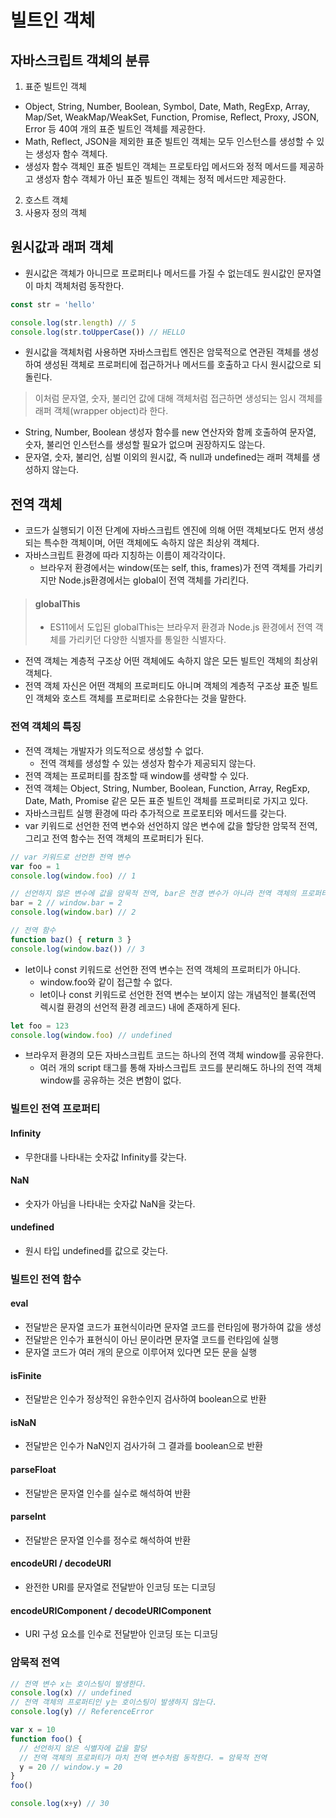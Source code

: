 # 빌트인 객체
## 자바스크립트 객체의 분류
1. 표준 빌트인 객체
- Object, String, Number, Boolean, Symbol, Date, Math, RegExp, Array, Map/Set, WeakMap/WeakSet, Function, Promise, Reflect, Proxy, JSON, Error 등 40여 개의 표준 빌트인 객체를 제공한다.
- Math, Reflect, JSON을 제외한 표준 빌트인 객체는 모두 인스턴스를 생성할 수 있는 생성자 함수 객체다.
- 생성자 함수 객체인 표준 빌트인 객체는 프로토타입 메서드와 정적 메서드를 제공하고 생성자 함수 객체가 아닌 표준 빌트인 객체는 정적 메서드만 제공한다.
2. 호스트 객체
3. 사용자 정의 객체

## 원시값과 래퍼 객체
- 원시값은 객체가 아니므로 프로퍼티나 메서드를 가질 수 없는데도 원시값인 문자열이 마치 객체처럼 동작한다.
```js
const str = 'hello'

console.log(str.length) // 5
console.log(str.toUpperCase()) // HELLO
```
- 원시값을 객체처럼 사용하면 자바스크립트 엔진은 암묵적으로 연관된 객체를 생성하여 생성된 객체로 프로퍼티에 접근하거나 메서드를 호출하고 다시 원시값으로 되돌린다.

> 이처럼 문자열, 숫자, 불리언 값에 대해 객체처럼 접근하면 생성되는 임시 객체를 래퍼 객체(wrapper object)라 한다.

- String, Number, Boolean 생성자 함수를 new 연산자와 함께 호출하여 문자열, 숫자, 불리언 인스턴스를 생성할 필요가 없으며 권장하지도 않는다.
- 문자열, 숫자, 불리언, 심벌 이외의 원시값, 즉 null과 undefined는 래퍼 객체를 생성하지 않는다.

## 전역 객체
- 코드가 실행되기 이전 단계에 자바스크립트 엔진에 의해 어떤 객체보다도 먼저 생성되는 특수한 객체이며, 어떤 객체에도 속하지 않은 최상위 객체다.
- 자바스크립트 환경에 따라 지칭하는 이름이 제각각이다.
  - 브라우저 환경에서는 window(또는 self, this, frames)가 전역 객체를 가리키지만 Node.js환경에서는 global이 전역 객체를 가리킨다.
> #### globalThis
> - ES11에서 도입된 globalThis는 브라우저 환경과 Node.js 환경에서 전역 객체를 가리키던 다양한 식별자를 통일한 식별자다.

- 전역 객체는 계층적 구조상 어떤 객체에도 속하지 않은 모든 빌트인 객체의 최상위 객체다.
- 전역 객체 자신은 어떤 객체의 프로퍼티도 아니며 객체의 계층적 구조상 표준 빌트인 객체와 호스트 객체를 프로퍼티로 소유한다는 것을 말한다.

### 전역 객체의 특징
- 전역 객체는 개발자가 의도적으로 생성할 수 없다.
  - 전역 객체를 생성할 수 있는 생성자 함수가 제공되지 않는다.
- 전역 객체는 프로퍼티를 참조할 때 window를 생략할 수 있다.
- 전역 객체는 Object, String, Number, Boolean, Function, Array, RegExp, Date, Math, Promise 같은 모든 표준 빌트인 객체를 프로퍼티로 가지고 있다.
- 자바스크립트 실행 환경에 따라 추가적으로 프로포티와 메서드를 갖는다.
- var 키워드로 선언한 전역 변수와 선언하지 않은 변수에 값을 할당한 암묵적 전역, 그리고 전역 함수는 전역 객체의 프로퍼티가 된다.
```js
// var 키워드로 선언한 전역 변수
var foo = 1
console.log(window.foo) // 1

// 선언하지 않은 변수에 값을 암묵적 전역, bar은 전경 변수가 아니라 전역 객체의 프로퍼티다.
bar = 2 // window.bar = 2
console.log(window.bar) // 2

// 전역 함수
function baz() { return 3 }
console.log(window.baz()) // 3
```
- let이나 const 키워드로 선언한 전역 변수는 전역 객체의 프로퍼티가 아니다.
  - window.foo와 같이 접근할 수 없다.
  - let이나 const 키워드로 선언한 전역 변수는 보이지 않는 개념적인 블록(전역 렉시컬 환경의 선언적 환경 레코드) 내에 존재하게 된다.
```js
let foo = 123
console.log(window.foo) // undefined
```
- 브라우저 환경의 모든 자바스크립트 코드는 하나의 전역 객체 window를 공유한다.
  - 여러 개의 script 태그를 통해 자바스크립트 코드를 분리해도 하나의 전역 객체 window를 공유하는 것은 변함이 없다.

### 빌트인 전역 프로퍼티
#### Infinity
- 무한대를 나타내는 숫자값 Infinity를 갖는다.
#### NaN
- 숫자가 아님을 나타내는 숫자값 NaN을 갖는다.
#### undefined
- 원시 타입 undefined를 값으로 갖는다.

### 빌트인 전역 함수
#### eval
- 전달받은 문자열 코드가 표현식이라면 문자열 코드를 런타임에 평가하여 값을 생성
- 전달받은 인수가 표현식이 아닌 문이라면 문자열 코드를 런타임에 실행
- 문자열 코드가 여러 개의 문으로 이루어져 있다면 모든 문을 실행

#### isFinite
- 전달받은 인수가 정상적인 유한수인지 검사하여 boolean으로 반환
#### isNaN
- 전달받은 인수가 NaN인지 검사가혀 그 결과를 boolean으로 반환
#### parseFloat
- 전달받은 문자열 인수를 실수로 해석하여 반환
#### parseInt
- 전달받은 문자열 인수를 정수로 해석하여 반환
#### encodeURI / decodeURI
- 완전한 URI를 문자열로 전달받아 인코딩 또는 디코딩
#### encodeURIComponent / decodeURIComponent
- URI 구성 요소를 인수로 전달받아 인코딩 또는 디코딩

### 암묵적 전역
```js
// 전역 변수 x는 호이스팅이 발생한다.
console.log(x) // undefined
// 전역 객체의 프로퍼티인 y는 호이스팅이 발생하지 않는다.
console.log(y) // ReferenceError

var x = 10
function foo() {
  // 선언하지 않은 식별자에 값을 할당
  // 전역 객체의 프로퍼티가 마치 전역 변수처럼 동작한다. = 암묵적 전역
  y = 20 // window.y = 20
}
foo()

console.log(x+y) // 30
```